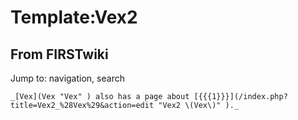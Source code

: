 # Template:Vex2

## From FIRSTwiki

Jump to: navigation, search

```
_[Vex](Vex "Vex" ) also has a page about [{{{1}}}](/index.php?title=Vex2_%28Vex%29&action=edit "Vex2 \(Vex\)" )._
```
